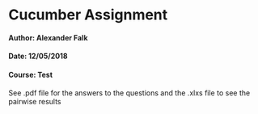 # Cucumber Assignment
#### Author: Alexander Falk  
#### Date: 12/05/2018  
#### Course: Test  
  
See .pdf file for the answers to the questions and the .xlxs file to see the pairwise results
